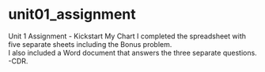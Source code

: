 # unit01_assignment
Unit 1 Assignment - Kickstart My Chart
I completed the spreadsheet with five separate sheets including the Bonus problem.  
I also included a Word document that answers the three separate questions. 
-CDR.
